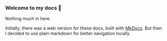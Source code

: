 ### Welcome to my docs :penguin:

Nothing much in here.

Initially, there was a web version for these docs, built with [MkDocs](https://github.com/mkdocs/mkdocs). But then I decided to use plain markdown for better navigation locally.